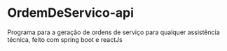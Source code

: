 # OrdemDeServico-api
Programa para a geração de ordens de serviço para qualquer assistência técnica, feito com spring boot e reactJs
